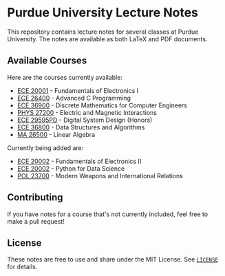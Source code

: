 # Purdue University Lecture Notes

This repository contains lecture notes for several classes at Purdue University. The notes are available as both LaTeX and PDF documents.

## Available Courses

Here are the courses currently available:

- [ECE 20001](ECE20001/ECE20001Notes.pdf) - Fundamentals of Electronics I
- [ECE 26400](ECE26400/ECE26400Notes.pdf) - Advanced C Programming
- [ECE 36900](ECE36900/ECE36900Notes.pdf) - Discrete Mathematics for Computer Engineers
- [PHYS 27200](PHYS27200/PHYS27200Notes.pdf) - Electric and Magnetic Interactions
- [ECE 29595PD](ECE29595PD/ECE29595PDnotes.pdf) - Digital System Design (Honors)
- [ECE 36800](ECE36800/ECE36800notes.pdf) - Data Structures and Algorithms
- [MA 26500](MA26500/MA26500notes.pdf) - Linear Algebra

Currently being added are:

- [ECE 20002](ECE20002/ECE20002.pdf) - Fundamentals of Electronics II
- [ECE 20002](ECE20875/ECE20875.pdf) - Python for Data Science
- [POL 23700](POL23700/POL23700.pdf) - Modern Weapons and International Relations


## Contributing

If you have notes for a course that's not currently included, feel free to make a pull request!


## License

These notes are free to use and share under the MIT License. See [`LICENSE`](LICENSE) for details.

